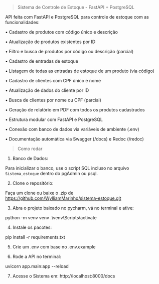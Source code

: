 > Sistema de Controle de Estoque - FastAPI + PostgreSQL

API feita com FastAPI e PostgreSQL para controle de estoque com as funcionalidades:

• Cadastro de produtos com código único e descrição

• Atualização de produtos existentes por ID

• Filtro e busca de produtos por código ou descrição (parcial)

• Cadastro de entradas de estoque

• Listagem de todas as entradas de estoque de um produto (via código)

• Cadastro de clientes com CPF único e nome

• Atualização de dados do cliente por ID

• Busca de clientes por nome ou CPF (parcial)

• Geração de relatório em PDF com todos os produtos cadastrados

• Estrutura modular com FastAPI e PostgreSQL

• Conexão com banco de dados via variáveis de ambiente (.env)

• Documentação automática via Swagger (/docs) e Redoc (/redoc)

> Como rodar

1. Banco de Dados:

Para inicializar o banco, use o script SQL incluso no arquivo `Sistema_estoque` dentro do pgAdmin ou psql.


2. Clone o repositório:

Faça um clone ou baixe o .zip de https://github.com/WylliamMarinho/sistema-estoque.git

3. Abra o projeto baixado no pycharm, vá no terminal e ative:

python -m venv venv
.\venv\Scripts\activate

4. Instale os pacotes:

pip install -r requirements.txt

5. Crie um .env com base no .env.example

6. Rode a API no terminal:

uvicorn app.main:app --reload

7. Acesse o Sistema em: http://localhost:8000/docs
